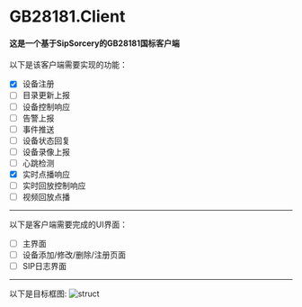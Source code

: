 # GB28181.Client
#### 这是一个基于SipSorcery的GB28181国标客户端  
以下是该客户端需要实现的功能：  
- [x] 设备注册
- [ ] 目录更新上报
- [ ] 设备控制响应
- [ ] 告警上报
- [ ] 事件推送
- [ ] 设备状态回复
- [ ] 设备录像上报
- [ ] 心跳检测
- [x] 实时点播响应
- [ ] 实时回放控制响应
- [ ] 视频回放点播
****
以下是客户端需要完成的UI界面：
- [ ] 主界面
- [ ] 设备添加/修改/删除/注册页面
- [ ] SIP日志界面 
****
以下是目标框图:
![struct](https://github.com/user-attachments/assets/6444e341-4529-45dc-b4a2-aecf099426a9)



